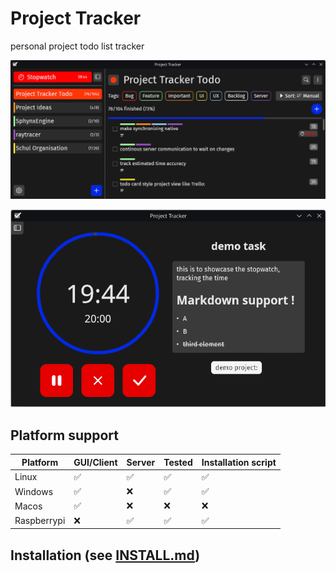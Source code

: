 # Project Tracker
personal project todo list tracker

![](Screenshot.png)

![](Screenshot_Stopwatch.png)

## Platform support
| Platform    | GUI/Client | Server | Tested | Installation script |
| ----------- | ---------- | ------ | ------ | ------------------- |
| Linux       | ✅         | ✅     | ✅     | ✅                  |
| Windows     | ✅         | ❌     | ✅     | ✅                  |
| Macos       | ✅         | ❌     | ❌     | ❌                  |
| Raspberrypi | ❌         | ✅     | ✅     | ✅                  |

## Installation (see [INSTALL.md](INSTALL.md))